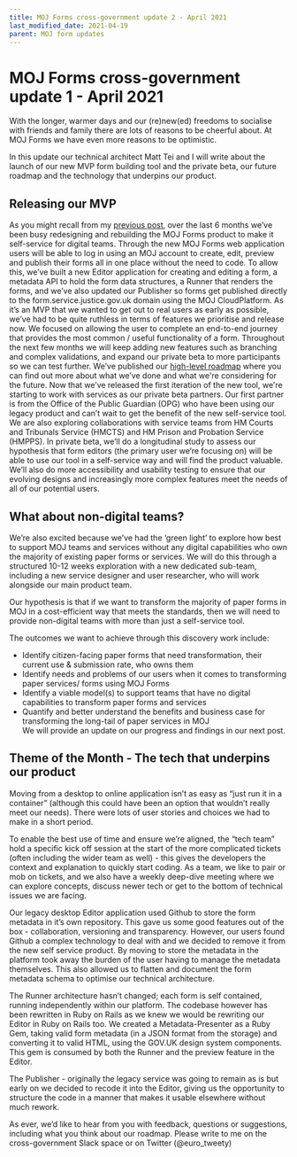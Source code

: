 ```yaml
---
title: MOJ Forms cross-government update 2 - April 2021
last_modified_date: 2021-04-19
parent: MOJ form updates
---
```


# MOJ Forms cross-government update 1 - April 2021

With the longer, warmer days and our (re)new(ed) freedoms to socialise with friends and family there are lots of reasons to be cheerful about. At MOJ Forms we have even more reasons to be optimistic. 

In this update our technical architect Matt Tei and I will write about the launch of our new MVP form building tool and the private beta, our future roadmap and the technology that underpins our product.  

## Releasing our MVP
As you might recall from my [previous post](https://xgovformbuilder.github.io/x-gov-form-community/MOJ%20Forms%20Updates/moj-forms-update-1.html), over the last 6 months we’ve been busy redesigning and rebuilding the MOJ Forms product to make it self-service for digital teams. 
Through the new MOJ Forms web application users will be able to log in using an MOJ account to create, edit, preview and publish their forms all in one place without the need to code. To allow this, we’ve built a new Editor application for creating and editing a form, a metadata API to hold the form data structures, a Runner that renders the forms, and we’ve also updated our Publisher so forms get published directly to the form.service.justice.gov.uk domain using the MOJ CloudPlatform.
As it’s an MVP that we wanted to get out to real users as early as possible, we’ve had to be quite ruthless in terms of features we prioritise and release now. We focused on allowing the user to complete an end-to-end journey that provides the most common / useful functionality of a form. Throughout the next few months we will keep adding new features such as branching and complex validations, and expand our private beta to more participants so we can test further. We’ve published our [high-level roadmap](https://trello.com/b/bkbyX3fp/moj-forms-public-roadmap) where you can find out more about what we’ve done and what we're considering for the future. 
Now that we’ve released the first iteration of the new tool, we're starting to work with services as our private beta partners. Our first partner is from the Office of the Public Guardian (OPG) who have been using our legacy product and can’t wait to get the benefit of the new self-service tool. We are also exploring collaborations with service teams from HM Courts and Tribunals Service (HMCTS) and HM Prison and Probation Service (HMPPS). 
In private beta, we’ll do a longitudinal study to assess our hypothesis that form editors (the primary user we’re focusing on) will be able to use our tool in a self-service way and will find the product valuable. We’ll also do more accessibility and usability testing to ensure that our evolving designs and increasingly more complex features meet the needs of all of our potential users. 

## What about non-digital teams?
We’re also excited because we’ve had the ‘green light’ to explore how best to support MOJ teams and services without any digital capabilities who own the majority of existing paper forms or services. We will do this through a structured 10-12 weeks exploration with a new dedicated sub-team, including a new service designer and user researcher, who will work alongside our main product team. 

Our hypothesis is that if we want to transform the majority of paper forms in MOJ in a cost-efficient way that meets the standards, then we will need to provide non-digital teams with more than just a self-service tool. 

The outcomes we want to achieve through this discovery work include:
- Identify citizen-facing paper forms that need transformation, their current use & submission rate, who owns them
- Identify needs and problems of our users when it comes to transforming paper services/ forms using MOJ Forms
- Identify a viable model(s) to support teams that have no digital capabilities to transform paper forms and services
- Quantify and better understand the benefits and business case for transforming the long-tail of paper services in MOJ   
We will provide an update on our progress and findings in our next post.

## Theme of the Month - The tech that underpins our product 
Moving from a desktop to online application isn’t as easy as “just run it in a container” (although this could have been an option that wouldn’t really meet our needs). There were lots of user stories and choices we had to make in a short period. 

To enable the best use of time and ensure we’re aligned, the “tech team” hold a specific kick off session at the start of the more complicated tickets (often including the wider team as well) - this gives the developers the context and explanation to quickly start coding. As a team, we like to pair or mob on tickets, and we also have a weekly deep-dive meeting where we can explore concepts, discuss newer tech or get to the bottom of technical issues we are facing. 

Our legacy desktop Editor application used Github to store the form metadata in it’s own repository. This gave us some good features out of the box - collaboration, versioning and transparency. However, our users found Github a complex technology to deal with and we decided to remove it from the new self service product. By moving to store the metadata in the platform took away the burden of the user having to manage the metadata themselves. This also allowed us to flatten and document the form metadata schema to optimise our technical architecture.

The Runner architecture hasn’t changed; each form is self contained, running independently within our platform. The codebase however has been rewritten in Ruby on Rails as we knew we would be rewriting our Editor in Ruby on Rails too. We created a Metadata-Presenter as a Ruby Gem, taking valid form metadata (in a JSON format from the storage) and converting it to valid HTML, using the GOV.UK design system components. This gem is consumed by both the Runner and the preview feature in the Editor.

The Publisher - originally the legacy service was going to remain as is but early on we decided to recode it into the Editor, giving us the opportunity to structure the code in a manner that makes it usable elsewhere without much rework. 

As ever, we’d like to hear from you with feedback, questions or suggestions, including what you think about our roadmap. Please write to me on the cross-government Slack space or on Twitter (@euro_tweety) 
